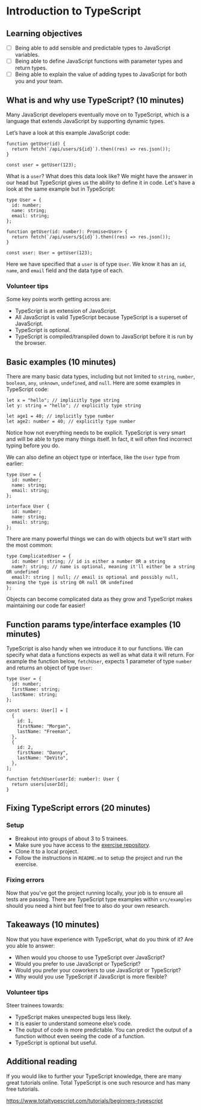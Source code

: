 # Introduction to TypeScript

## Learning objectives

- [ ] Being able to add sensible and predictable types to JavaScript variables.
- [ ] Being able to define JavaScript functions with parameter types and return types.
- [ ] Being able to explain the value of adding types to JavaScript for both you and your team.

## What is and why use TypeScript? (10 minutes)

Many JavaScript developers eventually move on to TypeScript, which is a language that extends JavaScript by supporting dynamic types.

Let’s have a look at this example JavaScript code:

```JS
function getUser(id) {
  return fetch(`/api/users/${id}`).then((res) => res.json());
}

const user = getUser(123);
```

What is a `user`? What does this data look like? We might have the answer in our head but TypeScript gives us the ability to define it in code. Let's have a look at the same example but in TypeScript:

```TS
type User = {
  id: number;
  name: string;
  email: string;
};

function getUser(id: number): Promise<User> {
  return fetch(`/api/users/${id}`).then((res) => res.json());
}

const user: User = getUser(123);
```

Here we have specified that a `user` is of type `User`. We know it has an `id`, `name`, and `email` field and the data type of each.

### Volunteer tips

Some key points worth getting across are:

- TypeScript is an extension of JavaScript.
- All JavaScript is valid TypeScript because TypeScript is a superset of JavaScript.
- TypeScript is optional.
- TypeScript is compiled/transpiled down to JavaScript before it is run by the browser.

## Basic examples (10 minutes)

There are many basic data types, including but not limited to `string`, `number`, `boolean`, `any`, `unknown`, `undefined`, and `null`. Here are some examples in TypeScript code:

```TS
let x = "hello"; // implicitly type string
let y: string = "hello"; // explicitly type string

let age1 = 40; // implicitly type number
let age2: number = 40; // explicitly type number
```

Notice how not everything needs to be explicit. TypeScript is very smart and will be able to type many things itself. In fact, it will often find incorrect typing before you do.

We can also define an object type or interface, like the `User` type from earlier:

```TS
type User = {
  id: number;
  name: string;
  email: string;
};

interface User {
  id: number;
  name: string;
  email: string;
};
```

There are many powerful things we can do with objects but we'll start with the most common:

```TS
type ComplicatedUser = {
  id: number | string; // id is either a number OR a string
  name?: string; // name is optional, meaning it'll either be a string OR undefined
  email?: string | null; // email is optional and possibly null, meaning the type is string OR null OR undefined
};
```

Objects can become complicated data as they grow and TypeScript makes maintaining our code far easier!

## Function params type/interface examples (10 minutes)

TypeScript is also handy when we introduce it to our functions. We can specify what data a functions expects as well as what data it will return. For example the function below, `fetchUser`, expects 1 parameter of type `number` and returns an object of type `User`:

```TS
type User = {
  id: number;
  firstName: string;
  lastName: string;
};

const users: User[] = [
  {
    id: 1,
    firstName: "Morgan",
    lastName: "Freeman",
  },
  {
    id: 2,
    firstName: "Danny",
    lastName: "DeVito",
  },
];

function fetchUser(userId: number): User {
  return users[userId];
}
```

## Fixing TypeScript errors (20 minutes)

### Setup

- Breakout into groups of about 3 to 5 trainees.
- Make sure you have access to the [exercise repository](https://github.com/StevenVanBlerk/introduction-to-typescript).
- Clone it to a local project.
- Follow the instructions in `README.md` to setup the project and run the exercise.

### Fixing errors

Now that you've got the project running locally, your job is to ensure all tests are passing. There are TypeScript type examples within `src/examples` should you need a hint but feel free to also do your own research.

## Takeaways (10 minutes)

Now that you have experience with TypeScript, what do you think of it? Are you able to answer:

- When would you choose to use TypeScript over JavaScript?
- Would you prefer to use JavaScript or TypeScript?
- Would you prefer your coworkers to use JavaScript or TypeScript?
- Why would you use TypeScript if JavaScript is more flexible?

### Volunteer tips

Steer trainees towards:

- TypeScript makes unexpected bugs less likely.
- It is easier to understand someone else’s code.
- The output of code is more predictable. You can predict the output of a function without even seeing the code of a function.
- TypeScript is optional but useful.

## Additional reading

If you would like to further your TypeScript knowledge, there are many great tutorials online. Total TypeScript is one such resource and has many free tutorials.

https://www.totaltypescript.com/tutorials/beginners-typescript
